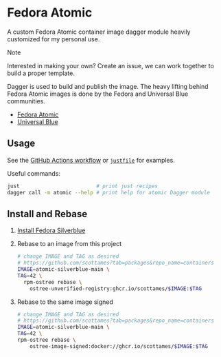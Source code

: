 # Fedora Atomic

A custom Fedora Atomic container image dagger module heavily customized for
my personal use.

> [!NOTE]
> Interested in making your own? Create an issue, we can work
> together to build a proper template.

Dagger is used to build and publish the image. The heavy lifting behind
Fedora Atomic images is done by the Fedora and Universal Blue communities.

- [Fedora Atomic](https://fedoraproject.org/atomic-desktops/)
- [Universal Blue](https://universal-blue.org)

## Usage

See the [GitHub Actions workflow](../.github/workflows/atomic.yaml) or
[`justfile`](justfile) for examples.

Useful commands:

```bash
just                         # print just recipes
dagger call -m atomic --help # print help for atomic Dagger module
```

## Install and Rebase

1. [Install Fedora Silverblue](https://docs.fedoraproject.org/en-US/fedora-silverblue/installation/)
2. Rebase to an image from this project

    ```bash
    # change IMAGE and TAG as desired
    # https://github.com/scottames?tab=packages&repo_name=containers
    IMAGE=atomic-silverblue-main \
    TAG=42 \
      rpm-ostree rebase \
        ostree-unverified-registry:ghcr.io/scottames/$IMAGE:$TAG
    ```

3. Rebase to the same image signed

    ```bash
    # change IMAGE and TAG as desired
    # https://github.com/scottames?tab=packages&repo_name=containers
    IMAGE=atomic-silverblue-main \
    TAG=42 \
    rpm-ostree rebase \
        ostree-image-signed:docker://ghcr.io/scottames/$IMAGE:$TAG
    ```
